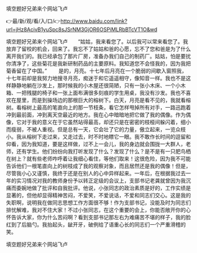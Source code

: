 填空题好兄弟来个网站飞卢

👉最/新/观/看/入/口/👉http://www.baidu.com/link?url=jHz8AcivB1yuSpc8sJSrNM3GjOR6OSPiMLRbBTcVT1O&wd

填空题好兄弟来个网站飞卢　　“姑姑，我来看您了。以后我可以常来看您了。我放弃了留校的机会，回来了。我忘不了姑姑和爸的心愿，忘不了您和爸是为了什么离开我们的。我已经承包了那片厂房，准备办我们自己的制药厂。姑姑，怕是要扰你清净了，这些菊花是我新研制药品的主要原料。我知道您不会怪我的，因为我把菊香留在了中国。”
　　是的，月亮。十七年后月亮在一个脆弱的间歇入窗照我，十七年前却是我努力地搜寻月亮，痴迷于和它遥遥相守，像知音一样。我也不是这样静静地躺在沙发上，那时候我的小木屋还很简陋，只有一张小木床、一个小木箱、一把残腿的椅子和一张上面布满很多刻痕的学生用桌，我没有沙发。我也不喜欢在屋里，而是到操场边的那根巨大的榕树下。白天，月亮是看不见的，我就看榕树。看榕树上最高的笔直向上的那一节枝条，看它怎样甩掉所有对手，一路迅跑着冲到最前面，冲到离天空最近的地方。我在心中暗暗地把它做了我的偶像。作为偶像，它对于我的意义在于它虽然站得最高，却还只是在密密的枝桠间躲闪着，细小而瘦弱，不被人重视。但是总有一天，它会壮了它的力量，傲立起来，一览众枝小。我从榕树下走过来，又走过去，时不时地瞟它一眼。我不敢作长时间的逗留和仰看，因为我知道，要是这样做，过不上一会儿，我的身边就会围拢一大群人，老师，还有学生。他们纷纷向我打听发现了什么？发现了什么？是不是有一只肥鸟栖在树上？就有些老师咋呼着让我细心看住，等他们取来！这很危险，因为我不可能告诉他们一根笔直向上的树枝成了我的观察对象，而且居然还是我的偶像！但是，尽管我小心又谨慎，我终于还是在别人的心中异样起来。一年后，在根据我过去一年的实习情况对我的教师身份予以转正定级的会议上，支部书记老龚就曾因为我沉痛而委婉地做了批评和自我批评。他说，小张同志的政治素质是好的，工作实绩是显著的，但他却显得精神苦闷，不爱笑，不爱说话，不爱和同志们交心。这是我的失职啊，说明我在做同志思想工作方面很不够！作为支部书记，没能及时为同志们排忧解难，我对不住大家！不过小张同志，在这个重要的会上，你能否敞开你的心怀告诉大家，你为什么苦闷啊？看到支部书记那左右为难痛苦不堪的样子，我的脸红到了后脑勺。我抬起头，龇开牙，破例给了语重心长的同志们一个严重滑稽的笑。


填空题好兄弟来个网站飞卢
